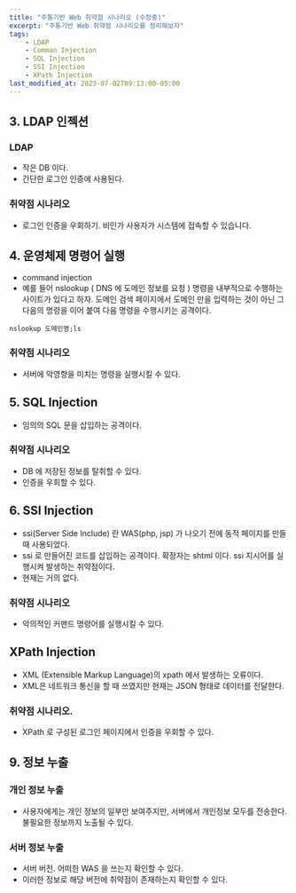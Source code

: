 ```yaml
---
title: "주통기반 Web 취약점 시나리오 (수정중)"
excerpt: "주통기반 Web 취약점 시나리오를 정리해보자"
tags:
    - LDAP
    - Comman Injection
    - SQL Injection
    - SSI Injection
    - XPath Injection
last_modified_at: 2023-07-02T09:13:00-05:00
---
```


## 3. LDAP 인젝션

### LDAP
- 작은 DB 이다.
- 간단한 로그인 인증에 사용된다.

### 취약점 시나리오
- 로그인 인증을 우회하기. 비인가 사용자가 시스템에 접속할 수 있습니다.

## 4. 운영체제 명령어 실행
- command injection
- 예를 들어 nslookup ( DNS 에 도메인 정보를 요청 ) 명령을 내부적으로 수행하는 사이트가 있다고 하자. 도메인 검색 페이지에서 도메인 만을 입력하는 것이 아닌 그 다음의 명령을 이어 붙여 다음 명령을 수행시키는 공격이다.

```
nslookup 도메인명;ls
```

### 취약점 시나리오
- 서버에 악영향을 미치는 명령을 실행시킬 수 있다.

## 5. SQL Injection
- 임의의 SQL 문을 삽입하는 공격이다.

### 취약점 시나리오
- DB 에 저장된 정보를 탈취할 수 있다.
- 인증을 우회할 수 있다.

## 6. SSI Injection
- ssi(Server Side Include) 란 WAS(php, jsp) 가 나오기 전에 동적 페이지를 만들 때 사용되었다.
- ssi 로 만들어진 코드를 삽입하는 공격이다. 확장자는 shtml 이다. ssi 지시어를 실행시켜 발생하는 취약점이다.
- 현재는 거의 없다.

### 취약점 시나리오
- 악의적인 커맨드 명령어를 실행시킬 수 있다.

## XPath Injection
- XML (Extensible Markup Language)의 xpath 에서 발생하는 오류이다.
- XML은 네트워크 통신을 할 때 쓰였지만 현재는 JSON 형태로 데이터를 전달한다.

### 취약점 시나리오.
- XPath 로 구성된 로그인 페이지에서 인증을 우회할 수 있다.

## 9. 정보 누출

### 개인 정보 누출
- 사용자에게는 개인 정보의 일부만 보여주지만, 서버에서 개인정보 모두를 전송한다. 불필요한 정보까지 노출될 수 있다.

### 서버 정보 누출
- 서버 버전. 어떠한 WAS 을 쓰는지 확인할 수 있다. 
- 이러한 정보로 해당 버전에 취약점이 존재하는지 확인할 수 있다.